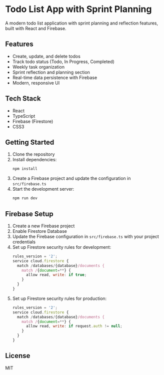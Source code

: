 # Todo List App with Sprint Planning

A modern todo list application with sprint planning and reflection features, built with React and Firebase.

## Features

- Create, update, and delete todos
- Track todo status (Todo, In Progress, Completed)
- Weekly task organization
- Sprint reflection and planning section
- Real-time data persistence with Firebase
- Modern, responsive UI

## Tech Stack

- React
- TypeScript
- Firebase (Firestore)
- CSS3

## Getting Started

1. Clone the repository
2. Install dependencies:
   ```bash
   npm install
   ```
3. Create a Firebase project and update the configuration in `src/firebase.ts`
4. Start the development server:
   ```bash
   npm run dev
   ```

## Firebase Setup

1. Create a new Firebase project
2. Enable Firestore Database
3. Update the Firebase configuration in `src/firebase.ts` with your project credentials
4. Set up Firestore security rules for development:
   ```javascript
   rules_version = '2';
   service cloud.firestore {
     match /databases/{database}/documents {
       match /{document=**} {
         allow read, write: if true;
       }
     }
   }
   ```
5. Set up Firestore security rules for production:
   ```javascript
   rules_version = '2';
   service cloud.firestore {
     match /databases/{database}/documents {
       match /{document=**} {
         allow read, write: if request.auth != null;
       }
     }
   }
   ```
## License

MIT
